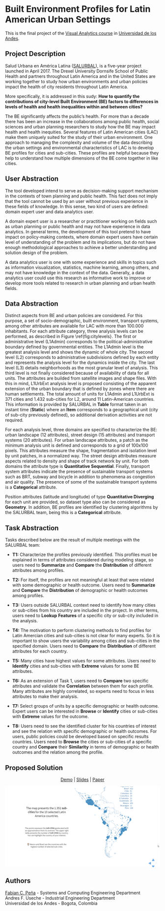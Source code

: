 # Built Environment Profiles for Latin American Urban Settings

This is the final project of the [Visual Analytics course](http://johnguerra.co/classes/isis_4822_fall_2018/) in [Universidad de los Andes](http://www.uniandes.edu.co/).

## Project Description

Salud Urbana en América Latina ([SALURBAL](https://drexel.edu/lac/salurbal/overview/)), is a five-year project launched in April 2017. The Drexel University Dornsife School of Public Health and partners throughout Latin America and in the United States are working together to study how urban environments and urban policies impact the health of city residents throughout Latin America.

More specifically, it is addressed in this sudy: **How to quantify the contributions of city-level Built Environment (BE) factors to differences in levels of health and health inequalities within and between cities?**

The BE significantly affects the public’s health. For more than a decade there has been an increase in the collaborations among public health, social sciences and urban planning researchers to study how the BE may impact health and health inequities. Several features of Latin American cities (LAC) make them uniquely suited for the study of their urban environment. One approach to managing the complexity and volume of the data describing the urban settings and environmental characteristics of LAC is to develop BE profiles for cities and sub-cities. These profiles are helpful because they help to understand how multiple dimensions of the BE come together in like cities.

## User Abstraction

The tool developed intend to serve as decision-making support mechanism in the contexts of town planning and public health. This fact does not imply that the tool cannot be used by an user without previous experience in these fields of knowledge. In this sense, two kind of users are defined: domain expert user and data analytics user.

A domain expert user is a researcher or practitioner working on fields such as urban planning or public health and may not have experience in data analytics. In general terms, the development of this tool pretend to have impact on policy-making contexts, where domain expert users have certain level of understanding of the problem and its implications, but do not have enough methodological approaches to achieve a better understanding and solution design of the problem.

A data analytics user is one with some experience and skills in topics such as information visualization, statistics, machine learning, among others, and may not have knowledge in the context of the data. Generally, a data analytics user could use this research as informative work to improve or develop more tools related to research in urban planning and urban health fields. 

## Data Abstraction

Distinct aspects from BE and urban policies are considered. For this purpose, a set of socio-demographic, built environment, transport systems, among other attributes are available for LAC with more than 100.000 inhabitants. For each attribute category, three analysis levels can be performed, as described in Figure \ref{fig:citylevels}. The first or administrative level (L1Admin) corresponds to the political-administrative boundary defined by governmental entities. The L1Admin level is the greatest analysis level and shows the dynamic of whole city. The second level (L2) corresponds to administrative subdivisions defined by each entity and represents the analysis level for the dynamics inside the city. The last level (L3) details neighborhoods as the most granular level of analysis. This third level is not finally considered because of availability of data for all units. The attributes are builded from satellite images and shape files. With this in mind, L1UrbExt analysis level is proposed consisting of the apparent extension of the urban boundary that is defined by zones where there are human settlements. The total amount of units for L1Admin and L1UrbExt is 371 cities and 1.432 sub-cities for L2, around 11 Latin-American countries. This information is provided by SALURBAL in **Table** format taken in an instant time (**Static**) where an **Item** corresponds to a geographical unit (city of sub-city previously defined), so additional derivation activities are not required.

For each analysis level, three domains are specified to characterize the BE: urban landscape (12 attributes), street design (15 attributes) and transport systems (20 attributes). For urban landscape attributes, a patch as the minimum analysis unit is defined and corresponds to a grid of 100x100 pixels. This attributes measure the shape, fragmentation and isolation level by unit patches, in a normalized way. The street design attributes measure aspects related to density and shape of track network by unit. For both domains the attribute type is **Quantitative Sequential**. Finally, transport system attributes indicate the presence of sustainable transport systems such as BRT, subway and bicycle in addition to phenomena as congestion and air quality. The presence of some of the sustainable transport systems is a **Categorical** attribute.

Position attributes (latitude and longitude) of type **Quantitative Diverging** for each unit are provided, so dataset type also can be considered as **Geometry**. In addition, BE profiles are identified by clustering algorithms by the SALURBAL team, being this is a **Categorical** attribute.
 
## Task Abstraction

Tasks described below are the result of multiple meetings with the SALURBAL team:
 
 - **T1:** Characterize the profiles previously identified. This profiles must be explained in terms of attributes considered during modeling stage, so users need to **Summarize** and **Compare** the **Distribution** of different attributes among profiles. 

 - **T2:** For itself, the profiles are not meaningful at least that were related with some demographic or health outcome. Users need to **Summarize** and **Compare** the **Distribution** of demographic or health outcomes among profiles.

 - **T3:** Users outside SALURBAL context need to identify how many cities or sub-cities from his country are included in the project. In other terms, users need to **Lookup** **Features** of a specific city or sub-city included in the analysis.

 - **T4:** The motivation to perform clustering methods to find profiles for Latin Amercian cities and sub-cities is not clear for many experts. So it is important to show users the variability among cities and sub-cities in the specified domain. Users need to **Compare** the **Distribution** of different attributes for each country.

 - **T5:** Many cities have highest values for some attributes. Users need to **Identify** cities and sub-cities with **Extreme** values for some BE attributes.

 - **T6:** As an extension of Task 1, users need to **Compare** two specific attributes and validate the **Correlation** between them for each profile. Many attributes are highly correlated, so experts need to focus in less attributes to make their analysis.

 - **T7:** Select groups of units by a specific demographic or health outcome. Expert users can be interested in **Browse** or **Identify** cities or sub-cities with **Extreme** values for the outcome. 

 - **T8:** Users need to see the identified cluster for his countries of interest and see the relation with specific demographic or health outcomes. For users, public policies could be developed based on specific results countries. Users need to **Browse** the cities or sub-cities of a specific country and **Compare** their **Similarity** in terms of demographic or health outcomes and the relation among the profile.
 
## Proposed Solution

<p align="center">
  <a href="https://fabiancpl.github.io/salurbal/">Demo</a> |
  <a href="https://docs.google.com/presentation/d/19TM8mUnwzEZCaLqs_d_lis9ooL8bb3x6oT5Vmpbhcec/edit?usp=sharing">Slides</a> |
  <a href="https://fabiancpl.github.io/salurbal/docs/paper.pdf">Paper</a>
</p>

![Demo](images/thumbnail.gif)

## Authors

[Fabian C. Peña](https://fabiancpl.github.io) - Systems and Computing Engineering Department
<br />
Andres F. Useche - Industrial Engineering Department
<br />
Universidad de los Andes - Bogota, Colombia